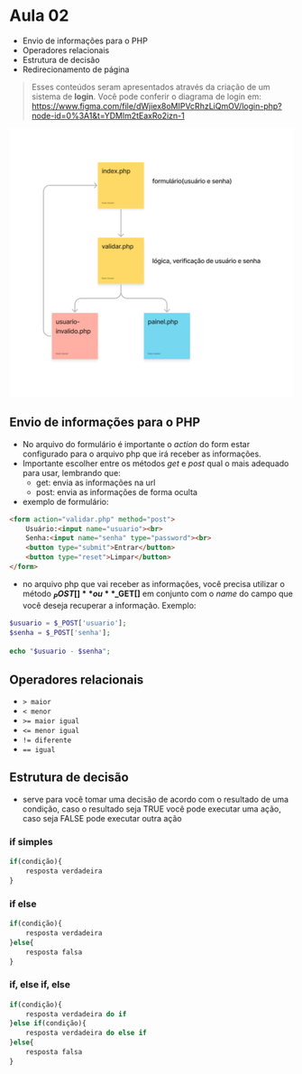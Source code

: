 # Aula 02
 - Envio de informações para o PHP
 - Operadores relacionais
 - Estrutura de decisão
 - Redirecionamento de página

>Esses conteúdos seram apresentados através da criação de um sistema de **login**. Você pode conferir o diagrama de login em: https://www.figma.com/file/dWjiex8oMIPVcRhzLiQmOV/login-php?node-id=0%3A1&t=YDMlm2tEaxRo2izn-1

![](login-php.png)

## Envio de informações para o PHP
- No arquivo do formulário é importante o *action* do form estar configurado para o arquivo php que irá receber as informações.
- Importante escolher entre os métodos *get* e *post* qual o mais adequado para usar, lembrando que:
    - get: envia as informações na url
    - post: envia as informações de forma oculta
- exemplo de formulário:
```html
<form action="validar.php" method="post">
    Usuário:<input name="usuario"><br>
    Senha:<input name="senha" type="password"><br>
    <button type="submit">Entrar</button>
    <button type="reset">Limpar</button>
</form>
```
- no arquivo php que vai receber as informações, você precisa utilizar o método **$_POST[]** ou **$_GET[]** em conjunto com o *name* do campo que você deseja recuperar a informação. Exemplo:
```php
$usuario = $_POST['usuario'];
$senha = $_POST['senha'];

echo "$usuario - $senha";
```

## Operadores relacionais
- `> maior`
- `< menor`
- `>= maior igual`
- `<= menor igual`
- `!= diferente`
- `== igual`

## Estrutura de decisão
- serve para você tomar uma decisão de acordo com o resultado de uma condição, caso o resultado seja TRUE você pode executar uma ação, caso seja FALSE pode executar outra ação

### if simples
```php
if(condição){
    resposta verdadeira
}
```

### if else
```php
if(condição){
    resposta verdadeira
}else{
    resposta falsa
}
```

### if, else if, else
```php
if(condição){
    resposta verdadeira do if
}else if(condição){
    resposta verdadeira do else if
}else{
    resposta falsa
}
```
